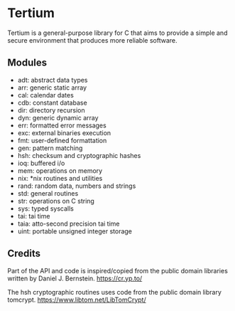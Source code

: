 # Tertium
Tertium is a general-purpose library for C that aims to provide a simple and secure environment that produces more reliable software.

## Modules
* adt: abstract data types
* arr: generic static array
* cal: calendar dates
* cdb: constant database
* dir: directory recursion
* dyn: generic dynamic array
* err: formatted error messages
* exc: external binaries execution
* fmt: user-defined formattation
* gen: pattern matching
* hsh: checksum and cryptographic hashes
* ioq: buffered i/o
* mem: operations on memory
* nix: \*nix routines and utilities
* rand: random data, numbers and strings
* std: general routines
* str: operations on C string
* sys: typed syscalls
* tai: tai time
* taia: atto-second precision tai time
* uint: portable unsigned integer storage

## Credits
Part of the API and code is inspired/copied from the public domain libraries written by Daniel J. Bernstein.
https://cr.yp.to/

The hsh cryptographic routines uses code from the public domain library tomcrypt.
https://www.libtom.net/LibTomCrypt/
